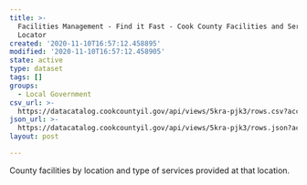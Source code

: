 ```yaml
---
title: >-
  Facilities Management - Find it Fast - Cook County Facilities and Services
  Locator
created: '2020-11-10T16:57:12.458895'
modified: '2020-11-10T16:57:12.458905'
state: active
type: dataset
tags: []
groups:
  - Local Government
csv_url: >-
  https://datacatalog.cookcountyil.gov/api/views/5kra-pjk3/rows.csv?accessType=DOWNLOAD
json_url: >-
  https://datacatalog.cookcountyil.gov/api/views/5kra-pjk3/rows.json?accessType=DOWNLOAD
layout: post

---
```

County facilities by location and type of services provided at that location.
